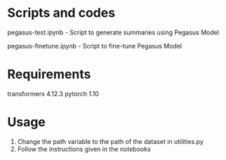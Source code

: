 # Scripts and codes

pegasus-test.ipynb - Script to generate summaries using Pegasus Model 

pegasus-finetune.ipynb - Script to fine-tune Pegasus Model 

# Requirements

transformers 4.12.3
pytorch  1.10

# Usage

1. Change the path variable to the path of the dataset in utilities.py
2. Follow the instructions given in the notebooks
